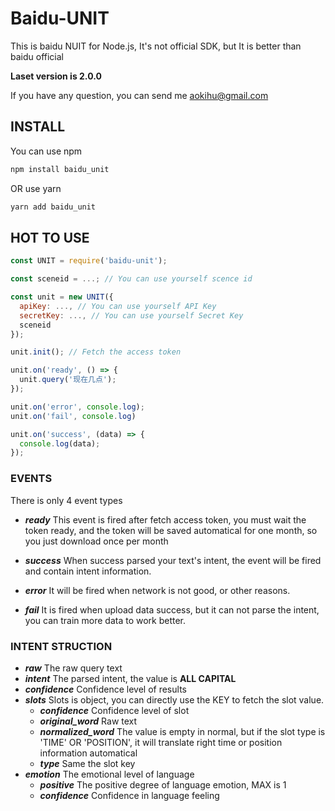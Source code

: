 # Baidu-UNIT
This is baidu NUIT for Node.js, It's not official SDK, but It is better than baidu official

**Laset version is 2.0.0**

If you have any question, you can send me [aokihu@gmail.com](mailto:aokihu@gmail.com)

## INSTALL

You can use npm

```bash
npm install baidu_unit
```

OR use yarn

```bash
yarn add baidu_unit
```

## HOT TO USE

```javascript
const UNIT = require('baidu-unit');

const sceneid = ...; // You can use yourself scence id

const unit = new UNIT({
  apiKey: ..., // You can use yourself API Key
  secretKey: ..., // You can use yourself Secret Key
  sceneid
});

unit.init(); // Fetch the access token

unit.on('ready', () => {
  unit.query('现在几点');
});

unit.on('error', console.log);
unit.on('fail', console.log)

unit.on('success', (data) => {
  console.log(data);
});

```

### EVENTS

There is only 4 event types

* ***ready***
This event is fired after fetch access token, you must wait the token ready, and the token will be saved automatical for one month, so you just download once per month

* ***success***
When success parsed your text's intent, the event will be fired and contain intent information.

* ***error***
It will be fired when network is not good, or other reasons.

* ***fail***
It is fired when upload data success, but it can not parse the intent, you can train more data to work better.

### INTENT STRUCTION

* ***raw*** The raw query text
* ***intent*** The parsed intent, the value is **ALL CAPITAL**
* ***confidence*** Confidence level of results
* ***slots*** Slots is object, you can directly use the KEY to fetch the slot value.
  * ***confidence*** Confidence level of slot
  * ***original_word*** Raw text
  * ***normalized_word*** The value is empty in normal, but if the slot type is 'TIME' OR 'POSITION', it will translate right time or position information automatical
  * ***type*** Same the slot key
* ***emotion*** The emotional level of language
  * ***positive*** The positive degree of language emotion, MAX is 1
  * ***confidence*** Confidence in language feeling
